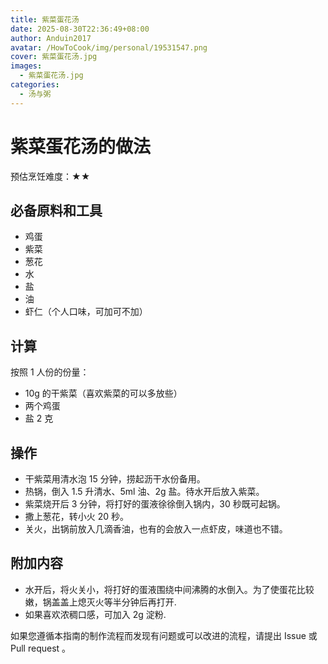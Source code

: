 ```yaml
---
title: 紫菜蛋花汤
date: 2025-08-30T22:36:49+08:00
author: Anduin2017
avatar: /HowToCook/img/personal/19531547.png
cover: 紫菜蛋花汤.jpg
images:
  - 紫菜蛋花汤.jpg
categories:
  - 汤与粥
---
```


# 紫菜蛋花汤的做法

预估烹饪难度：★★

## 必备原料和工具

* 鸡蛋
* 紫菜
* 葱花
* 水
* 盐
* 油
* 虾仁（个人口味，可加可不加）

## 计算

按照 1 人份的份量：

* 10g 的干紫菜（喜欢紫菜的可以多放些）
* 两个鸡蛋
* 盐 2 克

## 操作

* 干紫菜用清水泡 15 分钟，捞起沥干水份备用。
* 热锅，倒入 1.5 升清水、5ml 油、2g 盐。待水开后放入紫菜。
* 紫菜烧开后 3 分钟，将打好的蛋液徐徐倒入锅内，30 秒既可起锅。
* 撒上葱花，转小火 20 秒。
* 关火，出锅前放入几滴香油，也有的会放入一点虾皮，味道也不错。

## 附加内容

* 水开后，将火关小，将打好的蛋液围绕中间沸腾的水倒入。为了使蛋花比较嫩，锅盖盖上熄灭火等半分钟后再打开.
* 如果喜欢浓稠口感，可加入 2g 淀粉.

如果您遵循本指南的制作流程而发现有问题或可以改进的流程，请提出 Issue 或 Pull request 。
